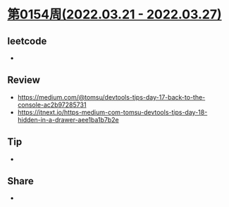 # [第0154周(2022.03.21 - 2022.03.27)](https://github.com/vjudge/ARTS/blob/master/2022/第0154周.md)

## leetcode
*


## Review
* https://medium.com/@tomsu/devtools-tips-day-17-back-to-the-console-ac2b97285731
* https://itnext.io/https-medium-com-tomsu-devtools-tips-day-18-hidden-in-a-drawer-aee1ba1b7b2e


## Tip
*


## Share
*
